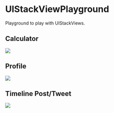 # UIStackViewPlayground
Playground to play with UIStackViews.

## Calculator

![](https://raw.githubusercontent.com/dasdom/UIStackViewPlayground/master/screenShots/Screen%20Shot%202015-06-26%20at%2011.15.55.png)

## Profile

![](https://raw.githubusercontent.com/dasdom/UIStackViewPlayground/master/screenShots/Screen%20Shot%202015-06-26%20at%2011.16.32.png)

## Timeline Post/Tweet

![](https://raw.githubusercontent.com/dasdom/UIStackViewPlayground/master/screenShots/Screen%20Shot%202015-06-26%20at%2011.34.54.png)
